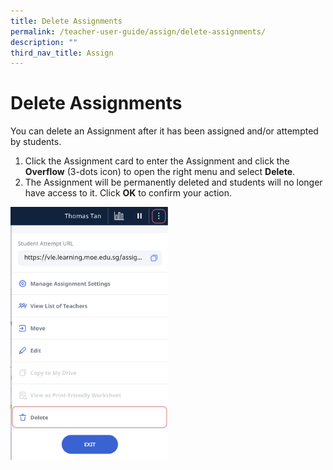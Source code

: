 ```yaml
---
title: Delete Assignments
permalink: /teacher-user-guide/assign/delete-assignments/
description: ""
third_nav_title: Assign
---
```

<h1 id="delete-assignments">Delete Assignments</h1>
<p>You can delete an Assignment after it has been assigned and/or attempted by students.</p>
<ol>
<li>Click the Assignment card to enter the Assignment and click the <strong>Overflow</strong> (3-dots icon) to open the right menu and select <strong>Delete</strong>.</li>
<li>The Assignment will be permanently deleted and students will no longer have access to it. Click <strong>OK</strong> to confirm your action.</li>
</ol>
<img style="width: 50%;" src="/images/2Teacher/AS-DeleteAssignment1.png">